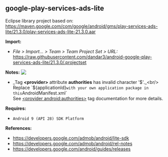 ## google-play-services-ads-lite

Eclipse library project based on:<br/>
https://maven.google.com/com/google/android/gms/play-services-ads-lite/21.3.0/play-services-ads-lite-21.3.0.aar

**Import:**
- _File > Import... > Team > Team Project Set > URL:_<br/>
  https://raw.githubusercontent.com/dandar3/android-google-play-services-ads-lite/21.3.0/.projectset

**Notes:** <img src="https://raw.githubusercontent.com/google/material-design-icons/main/png/alert/error_outline/materialicons/24dp/1x/baseline_error_outline_black_24dp.png" align="top" />
- _Tag **&lt;provider&gt;** attribute **authorities** has invalid character '$'._<br/>
  Replace `${applicationId}` with your own application package in this `AndroidManifest.xml`<br/>
  See [&lt;provider android:authorities&gt;](https://developer.android.com/guide/topics/manifest/provider-element.html#auth) tag documentation for more details.

**Requires:**
- `Android 9 (API 28) SDK Platform`

**References:**
- https://developers.google.com/admob/android/lite-sdk
- https://developers.google.com/admob/android/rel-notes
- https://developers.google.com/android/guides/releases